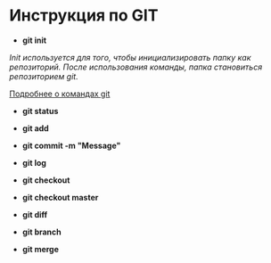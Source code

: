 # Инструкция по GIT

* **git init**

*Init используется для того, чтобы инициализировать папку как репозиторий.
После использования команды, папка становиться репозиторием git.*

[Подробнее о командах git](https://gbcdn.mrgcdn.ru/uploads/asset/3937510/attachment/187904bc7fa424abc113f5dda8b497ff.pdf)

* **git status**

* **git add**

* **git commit -m "Message"**

* **git log**

* **git checkout**

* **git checkout master**

* **git diff**

* **git branch**

* **git merge**